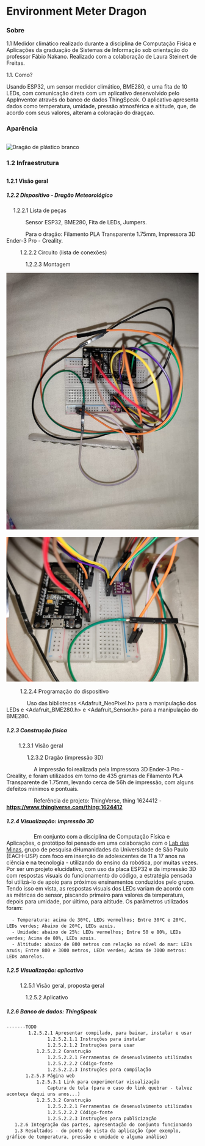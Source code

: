 # Environment Meter Dragon

### Sobre
   1.1 Medidor climático realizado durante a disciplina de Computação Física e Aplicações da graduação de Sistemas de Informação sob orientação do professor Fábio Nakano. Realizado com a colaboração de Laura Steinert de Freitas.
   
   1.1. Como?
   
   Usando ESP32, um sensor medidor climático, BME280, e uma fita de 10 LEDs, com comunicação direta com um aplicativo desenvolvido pelo AppInventor através do banco de dados ThingSpeak. O aplicativo apresenta dados como temperatura, umidade, pressão atmosférica e altitude, que, de acordo com seus valores, alteram a coloração do dragçao.
 
 ### Aparência
 
 ##
 
 ![Dragão de plástico branco](https://user-images.githubusercontent.com/47001648/151721537-f6594971-32e2-424c-8294-f69e5597974b.png)

  
  ### 1.2 Infraestrutura
  
  ## 
  
  #### 1.2.1 Visão geral
  
  ##### 1.2.2 Dispositivo - Dragão Meteorológico
  
  &emsp; 1.2.2.1 Lista de peças
         
  &emsp;  &emsp;  &emsp;Sensor ESP32, BME280, Fita de LEDs, Jumpers.
  
  &emsp;  &emsp;  &emsp;Para o dragão: Filamento PLA Transparente 1.75mm, Impressora 3D Ender-3 Pro - Creality.
               
  &emsp;  &emsp; 1.2.2.2 Circuito (lista de conexões)
  
  &emsp;  &emsp; &emsp;1.2.2.3 Montagem
  
  <img src = "images/WhatsApp Image 2022-01-07 at 00.06.24 (1).jpeg">
  &emsp;  &emsp; &emsp;
  
  <img src = "images/WhatsApp Image 2022-01-07 at 00.06.24.jpeg">
  
   &emsp;  &emsp; 1.2.2.4 Programação do dispositivo
   
   &emsp;  &emsp;  &emsp; Uso das bibliotecas <Adafruit_NeoPixel.h> para a manipulação dos LEDs e <Adafruit_BME280.h> e <Adafruit_Sensor.h> para a manipulação do BME280.
   
   ##### 1.2.3 Construção física
   
   &emsp;  &emsp;1.2.3.1 Visão geral
   
   &emsp; &emsp;  &emsp; 1.2.3.2 Dragão (impressão 3D)
   
   &emsp;  &emsp; &emsp;  &emsp; A impressão foi realizada pela Impressora 3D Ender-3 Pro - Creality, e foram utilizados em torno de 435 gramas de Filamento PLA Transparente de 1.75mm, levando cerca de 56h de impressão, com alguns defeitos mínimos e pontuais.
   
   &emsp;  &emsp; &emsp;  &emsp; Referência de projeto: ThingVerse, thing 1624412 - **https://www.thingiverse.com/thing:1624412**

   ##### 1.2.4  Visualização: impressão 3D
   
   &emsp;  &emsp; &emsp;  &emsp; Em conjunto com a disciplina de Computação Física e Aplicações, o protótipo foi pensado em uma colaboração com o [Lab das Minas](https://www.instagram.com/labdasminas/), grupo de pesquisa dHumanidades da Universidade de São Paulo (EACH-USP) com foco em inserção de adolescentes de 11 a 17 anos na ciência e na tecnologia - utilizando do ensino da robótica, por muitas vezes. Por ser um projeto elucidativo, com uso da placa ESP32 e da impressão 3D com respostas visuais do funcionamento do código, a estratégia pensada foi utilizá-lo de apoio para próximos ensinamentos conduzidos pelo grupo. Tendo isso em vista, as respostas visuais dos LEDs variam de acordo com as métricas do sensor, piscando primeiro para valores da temperatura, depois para umidade, por último, para altitude. Os parâmetros utilizados foram: 
   
      - Temperatura: acima de 30ºC, LEDs vermelhos; Entre 30ºC e 20ºC, LEDs verdes; Abaixo de 20ºC, LEDs azuis.
      - Umidade: abaixo de 25%: LEDs vermelhos; Entre 50 e 80%, LEDs verdes; Acima de 80%, LEDs azuis.
      - Altitude: abaixo de 800 metros com relação ao nível do mar: LEDs azuis; Entre 800 e 3000 metros, LEDs verdes; Acima de 3000 metros: LEDs amarelos.
   
   ##### 1.2.5  Visualização: aplicativo
   
   &emsp;  &emsp; 1.2.5.1 Visão geral, proposta geral
   
   &emsp;  &emsp;&emsp; 1.2.5.2 Aplicativo
   
   ##### 1.2.6  Banco de dados: ThingSpeak
   
    -------TODO
            1.2.5.2.1 Apresentar compilado, para baixar, instalar e usar
                   1.2.5.2.1.1 Instruções para instalar
                   1.2.5.2.1.2 Instruções para usar
               1.2.5.2.2 Construção
                   1.2.5.2.2.1 Ferramentas de desenvolvimento utilizadas
                   1.2.5.2.2.2 Código-fonte
                   1.2.5.2.2.3 Instruções para compilação
           1.2.5.3 Página web
               1.2.5.3.1 Link para experimentar visualização
                   Captura de tela (para o caso do link quebrar - talvez aconteça daqui uns anos...)
               1.2.5.3.2 Construção
                   1.2.5.2.2.1 Ferramentas de desenvolvimento utilizadas
                   1.2.5.2.2.2 Código-fonte
                   1.2.5.2.2.3 Instruções para publicização
       1.2.6 Integração das partes, apresentação do conjunto funcionando
       1.3 Resultados - do ponto de vista da aplicação (por exemplo, gráfico de temperatura, pressão e umidade e alguma análise)
